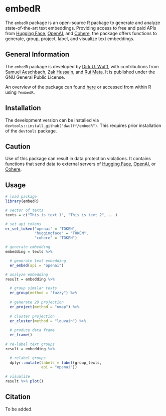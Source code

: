 # embedR

The `embedR` package is an open-source R package to generate and analyze state-of-the-art text embeddings. Providing access to free and paid APIs from [Hugging Face](https://huggingface.co/inference-api), [OpenAI](https://openai.com/blog/openai-api), and [Cohere](https://cohere.com/), the package offers functions to generate, group, project, label, and visualize text embeddings.  

## General Information

The `embedR` package is developed by [Dirk U. Wulff](https://github.com/dwulff), with contributions from [Samuel Aeschbach](https://samuelaeschbach.com/), [Zak Hussain](https://github.com/Zak-Hussain), and [Rui Mata](https://github.com/matarui). It is published under the GNU General Public License.

An overview of the package can found [here](https://dwulff.github.io/embedR/reference/embedR.html) or accessed from within R using `?embedR`.

## Installation

The development version can be installed via `devtools::install_github("dwulff/embedR")`. This requires prior installation of the `devtools` package.  

## Caution

Use of this package can result in data protection violations. It contains functions that send data to external servers of [Hugging Face](https://huggingface.co/inference-api), [OpenAI](https://openai.com/blog/openai-api), or [Cohere](https://cohere.com/). 


## Usage

```r
# load package
library(embedR)

# vector of texts
texts = c("This is text 1", "This is text 2", ...)

# set api tokens
er_set_token("openai" = "TOKEN",
             "huggingface" = "TOKEN",
             "cohere" = "TOKEN")

# generate embedding
embedding = texts %>% 

  # generate text embedding
  er_embed(api = "openai") 

# analyze embedding  
result = embedding %>% 

  # group similar texts
  er_group(method = "fuzzy") %>% 
  
  # generate 2D projection
  er_project(method = "umap") %>% 
  
  # cluster projection
  er_cluster(method = "louvain") %>% 
  
  # produce data frame
  er_frame()
  
# re-label text groups
result = embedding %>% 

  # relabel groups
  dplyr::mutate(labels = label(group_texts,
                api = "openai"))
                        
# visualize
result %>% plot()
```

## Citation

To be added.
